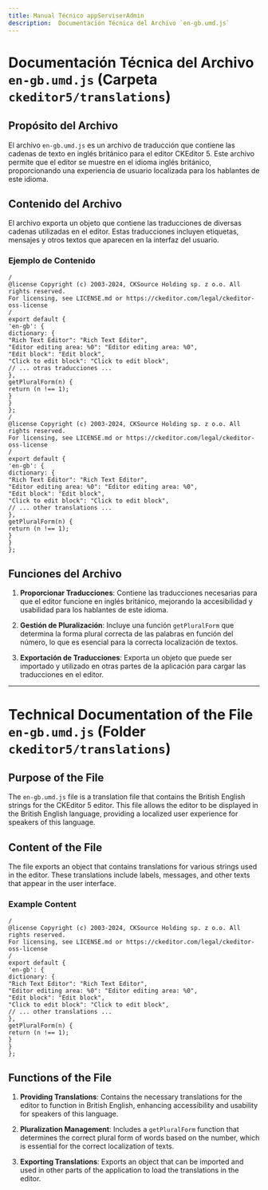 ```yaml
---
title: Manual Técnico appServiserAdmin
description:  Documentación Técnica del Archivo `en-gb.umd.js`
---
```


# Documentación Técnica del Archivo `en-gb.umd.js` (Carpeta `ckeditor5/translations`)

## Propósito del Archivo
El archivo `en-gb.umd.js` es un archivo de traducción que contiene las cadenas de texto en inglés británico para el editor CKEditor 5. Este archivo permite que el editor se muestre en el idioma inglés británico, proporcionando una experiencia de usuario localizada para los hablantes de este idioma.

## Contenido del Archivo
El archivo exporta un objeto que contiene las traducciones de diversas cadenas utilizadas en el editor. Estas traducciones incluyen etiquetas, mensajes y otros textos que aparecen en la interfaz del usuario.

### Ejemplo de Contenido
```
/
@license Copyright (c) 2003-2024, CKSource Holding sp. z o.o. All rights reserved.
For licensing, see LICENSE.md or https://ckeditor.com/legal/ckeditor-oss-license
/
export default {
'en-gb': {
dictionary: {
"Rich Text Editor": "Rich Text Editor",
"Editor editing area: %0": "Editor editing area: %0",
"Edit block": "Edit block",
"Click to edit block": "Click to edit block",
// ... otras traducciones ...
},
getPluralForm(n) {
return (n !== 1);
}
}
};
/
@license Copyright (c) 2003-2024, CKSource Holding sp. z o.o. All rights reserved.
For licensing, see LICENSE.md or https://ckeditor.com/legal/ckeditor-oss-license
/
export default {
'en-gb': {
dictionary: {
"Rich Text Editor": "Rich Text Editor",
"Editor editing area: %0": "Editor editing area: %0",
"Edit block": "Edit block",
"Click to edit block": "Click to edit block",
// ... other translations ...
},
getPluralForm(n) {
return (n !== 1);
}
}
};
```

## Funciones del Archivo
1. **Proporcionar Traducciones**: Contiene las traducciones necesarias para que el editor funcione en inglés británico, mejorando la accesibilidad y usabilidad para los hablantes de este idioma.

2. **Gestión de Pluralización**: Incluye una función `getPluralForm` que determina la forma plural correcta de las palabras en función del número, lo que es esencial para la correcta localización de textos.

3. **Exportación de Traducciones**: Exporta un objeto que puede ser importado y utilizado en otras partes de la aplicación para cargar las traducciones en el editor.

---

# Technical Documentation of the File `en-gb.umd.js` (Folder `ckeditor5/translations`)

## Purpose of the File
The `en-gb.umd.js` file is a translation file that contains the British English strings for the CKEditor 5 editor. This file allows the editor to be displayed in the British English language, providing a localized user experience for speakers of this language.

## Content of the File
The file exports an object that contains translations for various strings used in the editor. These translations include labels, messages, and other texts that appear in the user interface.

### Example Content
```
/
@license Copyright (c) 2003-2024, CKSource Holding sp. z o.o. All rights reserved.
For licensing, see LICENSE.md or https://ckeditor.com/legal/ckeditor-oss-license
/
export default {
'en-gb': {
dictionary: {
"Rich Text Editor": "Rich Text Editor",
"Editor editing area: %0": "Editor editing area: %0",
"Edit block": "Edit block",
"Click to edit block": "Click to edit block",
// ... other translations ...
},
getPluralForm(n) {
return (n !== 1);
}
}
};
```

## Functions of the File
1. **Providing Translations**: Contains the necessary translations for the editor to function in British English, enhancing accessibility and usability for speakers of this language.

2. **Pluralization Management**: Includes a `getPluralForm` function that determines the correct plural form of words based on the number, which is essential for the correct localization of texts.

3. **Exporting Translations**: Exports an object that can be imported and used in other parts of the application to load the translations in the editor.